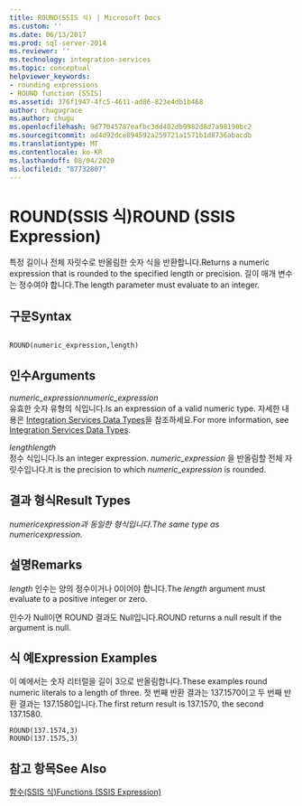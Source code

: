 ```yaml
---
title: ROUND(SSIS 식) | Microsoft Docs
ms.custom: ''
ms.date: 06/13/2017
ms.prod: sql-server-2014
ms.reviewer: ''
ms.technology: integration-services
ms.topic: conceptual
helpviewer_keywords:
- rounding expressions
- ROUND function [SSIS]
ms.assetid: 376f1947-4fc5-4611-ad86-823e4db1b468
author: chugugrace
ms.author: chugu
ms.openlocfilehash: 9d77045787eafbc3dd402db9982d8d7a98190bc2
ms.sourcegitcommit: ad4d92dce894592a259721a1571b1d8736abacdb
ms.translationtype: MT
ms.contentlocale: ko-KR
ms.lasthandoff: 08/04/2020
ms.locfileid: "87732807"
---
```

# <a name="round-ssis-expression"></a><span data-ttu-id="34684-102">ROUND(SSIS 식)</span><span class="sxs-lookup"><span data-stu-id="34684-102">ROUND (SSIS Expression)</span></span>
  <span data-ttu-id="34684-103">특정 길이나 전체 자릿수로 반올림한 숫자 식을 반환합니다.</span><span class="sxs-lookup"><span data-stu-id="34684-103">Returns a numeric expression that is rounded to the specified length or precision.</span></span> <span data-ttu-id="34684-104">길이 매개 변수는 정수여야 합니다.</span><span class="sxs-lookup"><span data-stu-id="34684-104">The length parameter must evaluate to an integer.</span></span>  
  
## <a name="syntax"></a><span data-ttu-id="34684-105">구문</span><span class="sxs-lookup"><span data-stu-id="34684-105">Syntax</span></span>  
  
```  
  
ROUND(numeric_expression,length)  
```  
  
## <a name="arguments"></a><span data-ttu-id="34684-106">인수</span><span class="sxs-lookup"><span data-stu-id="34684-106">Arguments</span></span>  
 <span data-ttu-id="34684-107">*numeric_expression*</span><span class="sxs-lookup"><span data-stu-id="34684-107">*numeric_expression*</span></span>  
 <span data-ttu-id="34684-108">유효한 숫자 유형의 식입니다.</span><span class="sxs-lookup"><span data-stu-id="34684-108">Is an expression of a valid numeric type.</span></span> <span data-ttu-id="34684-109">자세한 내용은 [Integration Services Data Types](../data-flow/integration-services-data-types.md)을 참조하세요.</span><span class="sxs-lookup"><span data-stu-id="34684-109">For more information, see [Integration Services Data Types](../data-flow/integration-services-data-types.md).</span></span>  
  
 <span data-ttu-id="34684-110">*length*</span><span class="sxs-lookup"><span data-stu-id="34684-110">*length*</span></span>  
 <span data-ttu-id="34684-111">정수 식입니다.</span><span class="sxs-lookup"><span data-stu-id="34684-111">Is an integer expression.</span></span> <span data-ttu-id="34684-112">*numeric_expression* 을 반올림할 전체 자릿수입니다.</span><span class="sxs-lookup"><span data-stu-id="34684-112">It is the precision to which *numeric_expression* is rounded.</span></span>  
  
## <a name="result-types"></a><span data-ttu-id="34684-113">결과 형식</span><span class="sxs-lookup"><span data-stu-id="34684-113">Result Types</span></span>  
 <span data-ttu-id="34684-114">*numeric*_*expression*과 동일한 형식입니다.</span><span class="sxs-lookup"><span data-stu-id="34684-114">The same type as *numeric*_*expression.*</span></span>  
  
## <a name="remarks"></a><span data-ttu-id="34684-115">설명</span><span class="sxs-lookup"><span data-stu-id="34684-115">Remarks</span></span>  
 <span data-ttu-id="34684-116">*length* 인수는 양의 정수이거나 0이어야 합니다.</span><span class="sxs-lookup"><span data-stu-id="34684-116">The *length* argument must evaluate to a positive integer or zero.</span></span>  
  
 <span data-ttu-id="34684-117">인수가 Null이면 ROUND 결과도 Null입니다.</span><span class="sxs-lookup"><span data-stu-id="34684-117">ROUND returns a null result if the argument is null.</span></span>  
  
## <a name="expression-examples"></a><span data-ttu-id="34684-118">식 예</span><span class="sxs-lookup"><span data-stu-id="34684-118">Expression Examples</span></span>  
 <span data-ttu-id="34684-119">이 예에서는 숫자 리터럴을 길이 3으로 반올림합니다.</span><span class="sxs-lookup"><span data-stu-id="34684-119">These examples round numeric literals to a length of three.</span></span> <span data-ttu-id="34684-120">첫 번째 반환 결과는 137.1570이고 두 번째 반환 결과는 137.1580입니다.</span><span class="sxs-lookup"><span data-stu-id="34684-120">The first return result is 137.1570, the second 137.1580.</span></span>  
  
```  
ROUND(137.1574,3)  
ROUND(137.1575,3)  
```  
  
## <a name="see-also"></a><span data-ttu-id="34684-121">참고 항목</span><span class="sxs-lookup"><span data-stu-id="34684-121">See Also</span></span>  
 [<span data-ttu-id="34684-122">함수&#40;SSIS 식&#41;</span><span class="sxs-lookup"><span data-stu-id="34684-122">Functions &#40;SSIS Expression&#41;</span></span>](functions-ssis-expression.md)  
  
  
